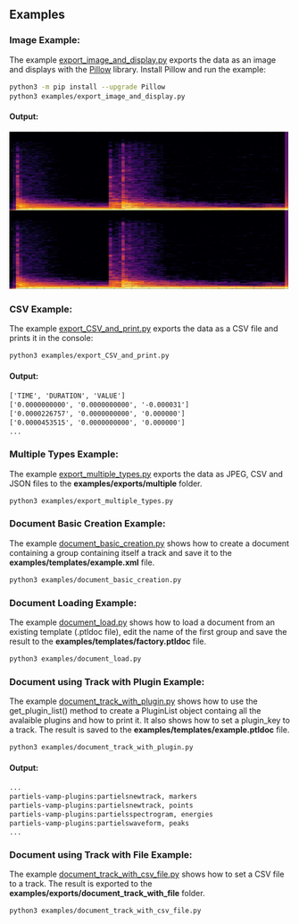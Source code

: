 ## Examples

### Image Example:

The example [export_image_and_display.py](export_image_and_display.py) exports the data as an image and displays with the [Pillow](https://github.com/python-pillow/Pillow) library. 
Install Pillow and run the example:

```sh
python3 -m pip install --upgrade Pillow
python3 examples/export_image_and_display.py
```
#### Output:

<img src="../resource/Spectrogram.jpeg" alt="Spectrogram Output" width="500">

### CSV Example:

The example [export_CSV_and_print.py](export_CSV_and_print.py) exports the data as a CSV file and prints it in the console:

```sh
python3 examples/export_CSV_and_print.py
```
#### Output:
```
['TIME', 'DURATION', 'VALUE']
['0.0000000000', '0.0000000000', '-0.000031']
['0.0000226757', '0.0000000000', '0.000000']
['0.0000453515', '0.0000000000', '0.000000']
...
```

### Multiple Types Example:

The example [export_multiple_types.py](export_multiple_types.py) exports the data as JPEG, CSV and JSON files to the **examples/exports/multiple** folder.

```sh
python3 examples/export_multiple_types.py
```

### Document Basic Creation Example:

The example [document_basic_creation.py](document_basic_creation.py) shows how to create a document containing a group containing itself a track and save it to the **examples/templates/example.xml** file.

```sh
python3 examples/document_basic_creation.py
```

### Document Loading Example:

The example [document_load.py](document_load.py) shows how to load a document from an existing template (.ptldoc file), edit the name of the first group and save the result to the **examples/templates/factory.ptldoc** file.

```sh
python3 examples/document_load.py
```

### Document using Track with Plugin Example:

The example [document_track_with_plugin.py](document_track_with_plugin.py) shows how to use the get_plugin_list() method to create a PluginList object containg all the avalaible plugins and how to print it. It also shows how to set a plugin_key to a track. The result is saved to the **examples/templates/example.ptldoc** file.

```sh
python3 examples/document_track_with_plugin.py
```
#### Output:
```
...
partiels-vamp-plugins:partielsnewtrack, markers
partiels-vamp-plugins:partielsnewtrack, points
partiels-vamp-plugins:partielsspectrogram, energies
partiels-vamp-plugins:partielswaveform, peaks
...
```

### Document using Track with File Example:

The example [document_track_with_csv_file.py](document_track_with_csv_file.py) shows how to set a CSV file to a track. The result is exported to the **examples/exports/document_track_with_file** folder.

```sh
python3 examples/document_track_with_csv_file.py
```
